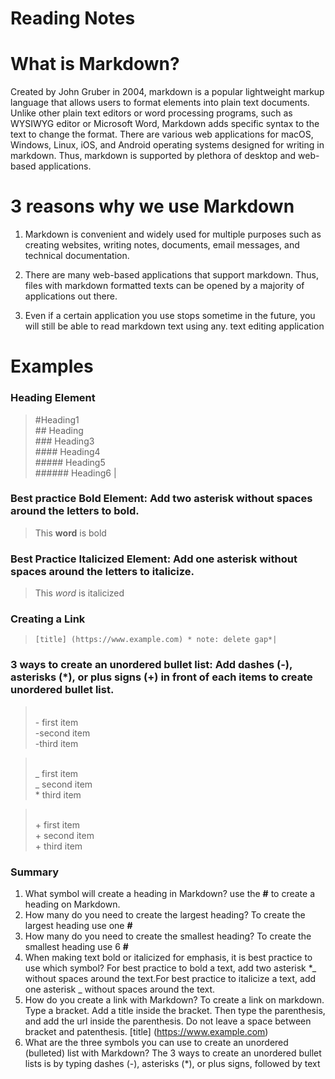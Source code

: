 # Reading Notes


# What is Markdown?

Created by John Gruber in 2004, markdown is a popular lightweight markup language that allows users to format elements into plain text documents. Unlike other plain text editors or word processing programs, such as WYSIWYG editor or Microsoft Word, Markdown adds specific syntax to the text to change the format. There are various web applications for macOS, Windows, Linux, iOS, and Android operating systems designed for writing in markdown. Thus, markdown is supported by plethora of desktop and web-based applications.

# 3 reasons why we use Markdown

1. Markdown is convenient and widely used for multiple purposes such as creating websites, writing notes, documents, email messages, and technical documentation.

2. There are many web-based applications that support markdown. Thus, files with markdown formatted texts can be opened by a majority of applications out there.

3. Even if a certain application you use stops sometime in the future, you will still be able to read markdown text using any. text editing application

# Examples

### Heading Element

> #Heading1 <br> ## Heading <br> ### Heading3 <br> #### Heading4 <br> ##### Heading5 <br> ###### Heading6 |

### Best practice Bold Element: Add two asterisk without spaces around the letters to bold.

> This **word** is bold

### Best Practice Italicized Element: Add one asterisk without spaces around the letters to italicize.

> This _word_ is italicized

### Creating a Link

>     [title] (https://www.example.com) * note: delete gap*|

### 3 ways to create an unordered bullet list: Add dashes (-), asterisks (\*), or plus signs (+) in front of each items to create unordered bullet list.

> <br> - first item <br> -second item <br> -third item

> <br> _ first item <br> _ second item <br> \* third item

> <br> + first item <br> + second item <br> + third item

### Summary

1. What symbol will create a heading in Markdown? use the **#** to create a heading on Markdown.
2. How many do you need to create the largest heading? To create the largest heading use one **#**
3. How many do you need to create the smallest heading? To create the smallest heading use 6 **#**
4. When making text bold or italicized for emphasis, it is best practice to use which symbol? For best practice to bold a text, add two asterisk \*_ without spaces around the text.For best practice to italicize a text, add one asterisk _ without spaces around the text.
5. How do you create a link with Markdown? To create a link on markdown. Type a bracket. Add a title inside the bracket. Then type the parenthesis, and add the url inside the parenthesis. Do not leave a space between bracket and patenthesis. [title] (https://www.example.com)
6. What are the three symbols you can use to create an unordered (bulleted) list with Markdown? The 3 ways to create an unordered bullet lists is by typing dashes (-), asterisks (\*), or plus signs, followed by text
